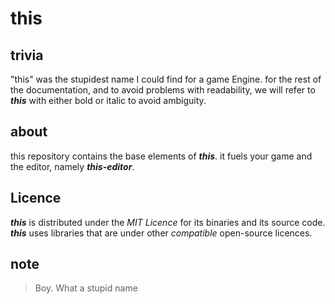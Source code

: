 # this

## trivia
"this" was the stupidest name I could find for a game Engine.
for the rest of the documentation, and to avoid problems with readability, we will refer to ___this___ with either bold or italic to avoid ambiguity.

## about

this repository contains the base elements of ___this___.
it fuels your game and the editor, namely ___this-editor___.

## Licence

___this___ is distributed under the _MIT Licence_ for its binaries and its source code.
___this___ uses libraries that are under other _compatible_ open-source licences.

## note

> Boy. What a stupid name
